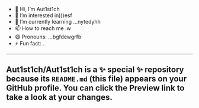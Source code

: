 - 👋 Hi, I’m Aut1st1ch 
- 👀 I’m interested in)))esf
- 🌱 I’m currently learning ...nytedyhh
- 📫 How to reach me .w
- 😄 Pronouns: ...bgfdewgrfb
- ⚡ Fun fact: .
---
Aut1st1ch/Aut1st1ch is a ✨ special ✨ repository because its `README.md` (this file) appears on your GitHub profile.
You can click the Preview link to take a look at your changes.
---
